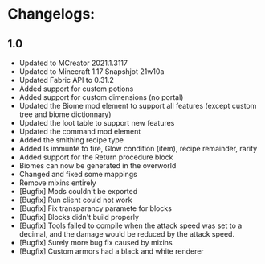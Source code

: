 # Changelogs:

## 1.0
* Updated to MCreator 2021.1.3117
* Updated to Minecraft 1.17 Snapshjot 21w10a
* Updated Fabric API to 0.31.2
* Added support for custom potions
* Added support for custom dimensions (no portal)
* Updated the Biome mod element to support all features (except custom tree and biome dictionnary)
* Updated the loot table to support new features
* Updated the command mod element
* Added the smithing recipe type
* Added Is immunte to fire, Glow condition (item), recipe remainder, rarity
* Added support for the Return procedure block
* Biomes can now be generated in the overworld
* Changed and fixed some mappings
* Remove mixins entirely
* [Bugfix] Mods couldn't be exported
* [Bugfix] Run client could not work
* [Bugfix] Fix transparancy paramete for blocks
* [Bugfix] Blocks didn't build properly
* [Bugfix] Tools failed to compile when the attack speed was set to a decimal, and the damage would be reduced by the attack speed.
* [Bugfix] Surely more bug fix caused by mixins
* [Bugfix] Custom armors had a black and white renderer